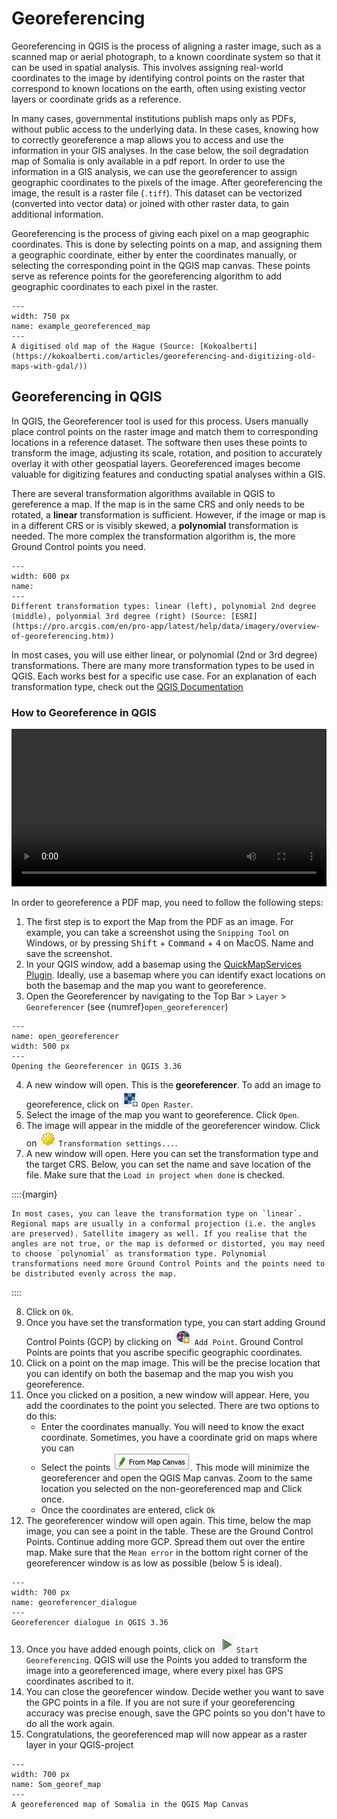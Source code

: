 # Georeferencing 

Georeferencing in QGIS is the process of aligning a raster image, such as a scanned map or aerial photograph, to a 
known coordinate system so that it can be used in spatial analysis. This involves assigning real-world coordinates to 
the image by identifying control points on the raster that correspond to known locations on the earth, often using 
existing vector layers or coordinate grids as a reference.

In many cases, governmental institutions publish maps only as PDFs, without public access to the underlying data. In 
these cases, knowing how to correctly georeference a map allows you to access and use the information in your GIS 
analyses. In the case below, the soil degradation map of Somalia is only available in a pdf report. In order to use the 
information in a GIS analysis, we can use the georeferencer to assign geographic coordinates to the pixels of the 
image. After georeferencing the image, the result is a raster file (`.tiff`). This dataset can be vectorized 
(converted into vector data) or joined with other raster data, to gain additional information.

Georeferencing is the process of giving each pixel on a map geographic coordinates. This is done by selecting points on 
a map, and assigning them a geographic coordinate, either by enter the coordinates manually, or selecting the corresponding
point in the QGIS map canvas. These points serve as reference points for the georeferencing algorithm to add geographic 
coordinates to each pixel in the raster. 


```{figure} /fig/example_georefencing_hague.png
---
width: 750 px
name: example_georeferenced_map
---
A digitised old map of the Hague (Source: [Kokoalberti](https://kokoalberti.com/articles/georeferencing-and-digitizing-old-maps-with-gdal/))
```


<!--ADD: Pictures of maps available in pdf reports-->
## Georeferencing in QGIS

In QGIS, the Georeferencer tool is used for this process. Users manually place control points on the raster image and 
match them to corresponding locations in a reference dataset. The software then uses these points to transform the 
image, adjusting its scale, rotation, and position to accurately overlay it with other geospatial layers. Georeferenced 
images become valuable for digitizing features and conducting spatial analyses within a GIS.

There are several transformation algorithms available in QGIS to gereference a map. If the map is in the same CRS and only needs to be rotated, 
a __linear__ transformation is sufficient. However, if the image or map is in a different CRS or is visibly skewed, a __polynomial__ transformation 
is needed. The more complex the transformation algorithm is, the more Ground Control points you need. 


```{figure} /fig/en_georef_transformations.png
---
width: 600 px
name: 
---
Different transformation types: linear (left), polynomial 2nd degree (middle), polyonmial 3rd degree (right) (Source: [ESRI](https://pro.arcgis.com/en/pro-app/latest/help/data/imagery/overview-of-georeferencing.htm))
```

In most cases, you will use either linear, or polynomial (2nd or 3rd degree) transformations. There are many more 
transformation types to be used in QGIS. Each works best for a specific use case. For an explanation of each 
transformation type, check out the [QGIS Documentation](https://docs.qgis.org/3.34/en/docs/user_manual/working_with_raster/georeferencer.html)


### How to Georeference in QGIS

<video width="100%" controls src="https://github.com/GIScience/gis-training-resource-center/raw/main/fig/en_3.36_georeferencing_howto.mp4"></video>

In order to georeference a PDF map, you need to follow the following steps:

1. The first step is to export the Map from the PDF as an image. For example, you can take a screenshot using the 
`Snipping Tool` on Windows, or by pressing <kbd>Shift</kbd> + <kbd>Command</kbd> + <kbd>4</kbd> on MacOS. Name and save 
the screenshot.
2. In your QGIS window, add a basemap using the [QuickMapServices Plugin](https://giscience.github.io/gis-training-resource-center/content/Wiki/en_qgis_basemaps_wiki.html). 
Ideally, use a basemap where you can identify exact locations on both the basemap and the map you want to georeference.
3. Open the Georeferencer by navigating to the Top Bar > `Layer` > `Georeferencer` (see {numref}`open_georeferencer`)

```{figure} /fig/en_3.36_open_georefencer.png
---
name: open_georeferencer
width: 500 px
---
Opening the Georeferencer in QGIS 3.36
```

4. A new window will open. This is the __georeferencer__. To add an image to georeference, click on ![](/fig/3.36_add_raster_georef.png) `Open Raster`.
5. Select the image of the map you want to georeference. Click `Open`.
6. The image will appear in the middle of the georeferencer window. Click on ![](/fig/3.36_georef_transformation_settings.png) `Transformation settings...`.
7. A new window will open. Here you can set the transformation type and the target CRS. Below, you can set the name and save location of the file. Make sure that the `Load in project when done` is checked. 



::::{margin}

```{note}
In most cases, you can leave the transformation type on `linear`. Regional maps are usually in a conformal projection (i.e. the angles are preserved). Satellite imagery as well. If you realise that the angles are not true, or the map is deformed or distorted, you may need to choose `polynomial` as transformation type. Polynomial transformations need more Ground Control Points and the points need to be distributed evenly across the map.
```

::::

8. Click on `Ok`. 
9. Once you have set the transformation type, you can start adding Ground Control Points (GCP) by clicking on ![](/fig/3.36_georef_add_point.png) `Add Point`. Ground Control Points are points that you ascribe specific geographic coordinates. 
10. Click on a point on the map image. This will be the precise location that you can identify on both the basemap and the map you wish you georeference. 
11. Once you clicked on a position, a new window will appear. Here, you add the coordinates to the point you selected. There are two options to do this:  
    - Enter the coordinates manually. You will need to know the exact coordinate. Sometimes, you have a coordinate grid on maps where you can 
    - Select the points ![](/fig/en_3.36_georef_select_from_canvas.png). This mode will minimize the georeferencer and open the QGIS Map canvas. Zoom to the same location you selected on the non-georeferenced map and Click once.
    - Once the coordinates are entered, click `Ok`
12. The georeferencer window will open again. This time, below the map image, you can see a point in the table. These are the Ground Control Points. Continue adding more GCP. Spread them out over the entire map. Make sure that the `Mean error` in the bottom right corner of the georeferencer window is as low as possible (below 5 is ideal). 

```{figure} /fig/en_3.36_georef_dialogue_GCP.png
---
width: 700 px
name: georeferencer_dialogue
---
Georeferencer dialogue in QGIS 3.36
```

13. Once you have added enough points, click on ![](/fig/3.36_start_georef.png) `Start Georeferencing`. QGIS will use the Points you added to transform the image into a georeferenced image, where every pixel has GPS coordinates ascribed to it. 
14. You can close the georefencer window. Decide wether you want to save the GPC points in a file. If you are not sure if your georeferencing accuracy was precise enough, save the GPC points so you don't have to do all the work again. 
15. Congratulations, the georeferenced map will now appear as a raster layer in your QGIS-project


```{figure} /fig/en_3.36_finished_georef.png
---
width: 700 px
name: Som_georef_map
---
A georeferenced map of Somalia in the QGIS Map Canvas
```



<!--Choose an appropriate CRS-->

<!--What errors to avoid-->

<!--TIPS and TRICKS
Avoid QGIS Bug, Dock the georef window,...?-->